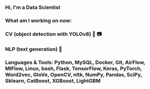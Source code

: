 ### Hi, I'm a Data Scientist

### What am I working on now:

### CV (object detection with YOLOv8) 🎥 📷

### NLP (text generation) 📝

### Languages & Tools: Python, MySQL, Docker, Git, AirFlow, MlFlow, Linux, bash, Flask, TensorFlow, Keras, PyTorch, Word2vec, GloVe, OpenCV, nltk, NumPy, Pandas, SciPy, Sklearn, CatBoost, XGBoost, LightGBM
